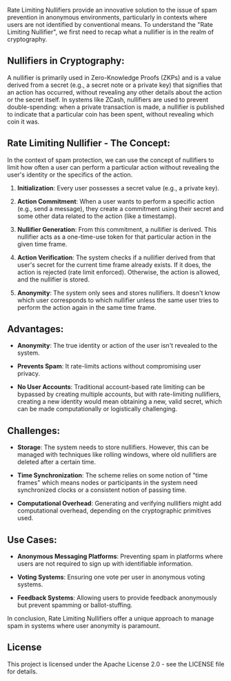 Rate Limiting Nullifiers provide an innovative solution to the issue of spam prevention in anonymous environments, particularly in contexts where users are not identified by conventional means. To understand the "Rate Limiting Nullifier", we first need to recap what a nullifier is in the realm of cryptography.

## Nullifiers in Cryptography:
A nullifier is primarily used in Zero-Knowledge Proofs (ZKPs) and is a value derived from a secret (e.g., a secret note or a private key) that signifies that an action has occurred, without revealing any other details about the action or the secret itself. In systems like ZCash, nullifiers are used to prevent double-spending: when a private transaction is made, a nullifier is published to indicate that a particular coin has been spent, without revealing which coin it was.

## Rate Limiting Nullifier - The Concept:
In the context of spam protection, we can use the concept of nullifiers to limit how often a user can perform a particular action without revealing the user's identity or the specifics of the action.

1. **Initialization**: Every user possesses a secret value (e.g., a private key).

2. **Action Commitment**: When a user wants to perform a specific action (e.g., send a message), they create a commitment using their secret and some other data related to the action (like a timestamp).

3. **Nullifier Generation**: From this commitment, a nullifier is derived. This nullifier acts as a one-time-use token for that particular action in the given time frame.

4. **Action Verification**: The system checks if a nullifier derived from that user's secret for the current time frame already exists. If it does, the action is rejected (rate limit enforced). Otherwise, the action is allowed, and the nullifier is stored.

5. **Anonymity**: The system only sees and stores nullifiers. It doesn't know which user corresponds to which nullifier unless the same user tries to perform the action again in the same time frame.

## Advantages:

- **Anonymity**: The true identity or action of the user isn't revealed to the system.

- **Prevents Spam**: It rate-limits actions without compromising user privacy.

- **No User Accounts**: Traditional account-based rate limiting can be bypassed by creating multiple accounts, but with rate-limiting nullifiers, creating a new identity would mean obtaining a new, valid secret, which can be made computationally or logistically challenging.

## Challenges:

- **Storage**: The system needs to store nullifiers. However, this can be managed with techniques like rolling windows, where old nullifiers are deleted after a certain time.

- **Time Synchronization**: The scheme relies on some notion of "time frames" which means nodes or participants in the system need synchronized clocks or a consistent notion of passing time.

- **Computational Overhead**: Generating and verifying nullifiers might add computational overhead, depending on the cryptographic primitives used.

## Use Cases:

- **Anonymous Messaging Platforms**: Preventing spam in platforms where users are not required to sign up with identifiable information.

- **Voting Systems**: Ensuring one vote per user in anonymous voting systems.

- **Feedback Systems**: Allowing users to provide feedback anonymously but prevent spamming or ballot-stuffing.


In conclusion, Rate Limiting Nullifiers offer a unique approach to manage spam in systems where user anonymity is paramount.

## License
This project is licensed under the Apache License 2.0 - see the LICENSE file for details.
